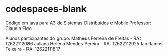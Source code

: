 # codespaces-blank
Código em java para A3 de Sistemas Distribuídos e Mobile
Professor: Claudio Fico

Alunos participantes do grupo:
Matheus Ferreira de Freitas - RA: 12622112086
Juliana Helena Mendes Pereira - RA: 12622112925 
Ian Ramos Teixeira - RA: 12622111817
